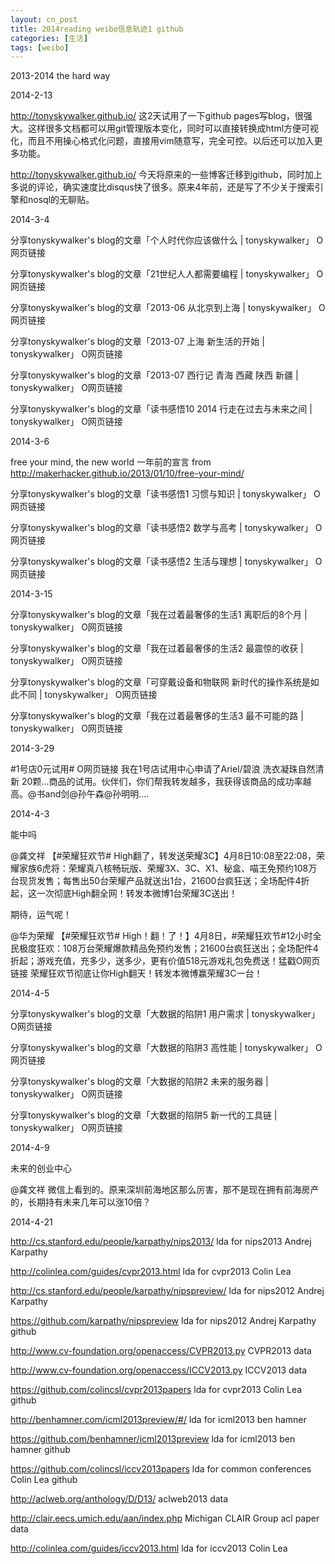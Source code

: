 ```yaml
---
layout: cn_post
title: 2014reading weibo信息轨迹1 github
categories: [生活]
tags: [weibo]
---
```


2013-2014 the hard way

2014-2-13 

http://tonyskywalker.github.io/ 这2天试用了一下github pages写blog，很强大。这样很多文档都可以用git管理版本变化，同时可以直接转换成html方便可视化，而且不用操心格式化问题，直接用vim随意写，完全可控。以后还可以加入更多功能。

http://tonyskywalker.github.io/ 今天将原来的一些博客迁移到github，同时加上多说的评论，确实速度比disqus快了很多。原来4年前，还是写了不少关于搜索引擎和nosql的无聊贴。

2014-3-4

分享tonyskywalker's blog的文章「个人时代你应该做什么 | tonyskywalker」 O网页链接

分享tonyskywalker's blog的文章「21世纪人人都需要编程 | tonyskywalker」 O网页链接

分享tonyskywalker's blog的文章「2013-06 从北京到上海 | tonyskywalker」 O网页链接

分享tonyskywalker's blog的文章「2013-07 上海 新生活的开始 | tonyskywalker」 O网页链接

分享tonyskywalker's blog的文章「2013-07 西行记 青海 西藏 陕西 新疆 | tonyskywalker」 O网页链接

分享tonyskywalker's blog的文章「读书感悟10 2014 行走在过去与未来之间 | tonyskywalker」 O网页链接

2014-3-6

free your mind, the new world 一年前的宣言 from http://makerhacker.github.io/2013/01/10/free-your-mind/

分享tonyskywalker's blog的文章「读书感悟1 习惯与知识 | tonyskywalker」 O网页链接

分享tonyskywalker's blog的文章「读书感悟2 数学与高考 | tonyskywalker」 O网页链接

分享tonyskywalker's blog的文章「读书感悟2 生活与理想 | tonyskywalker」 O网页链接

2014-3-15

分享tonyskywalker's blog的文章「我在过着最奢侈的生活1 离职后的8个月 | tonyskywalker」 O网页链接

分享tonyskywalker's blog的文章「我在过着最奢侈的生活2 最震惊的收获 | tonyskywalker」 O网页链接

分享tonyskywalker's blog的文章「可穿戴设备和物联网 新时代的操作系统是如此不同 | tonyskywalker」 O网页链接

分享tonyskywalker's blog的文章「我在过着最奢侈的生活3 最不可能的路 | tonyskywalker」 O网页链接

2014-3-29

#1号店0元试用# O网页链接 我在1号店试用中心申请了Ariel/碧浪 洗衣凝珠自然清新 20颗...商品的试用。伙伴们，你们帮我转发越多，我获得该商品的成功率越高。@书and剑@孙午森@孙明明....

2014-4-3

能中吗

@龚文祥
【#荣耀狂欢节# High翻了，转发送荣耀3C】4月8日10:08至22:08，荣耀家族6虎将：荣耀真八核畅玩版、荣耀3X、3C、X1、秘盒、喵王免预约108万台现货发售；每售出50台荣耀产品就送出1台，21600台疯狂送；全场配件4折起，这一次彻底High翻全网！转发本微博1台荣耀3C送出！

期待，运气呢！

@华为荣耀
【#荣耀狂欢节# High！翻！了！】4月8日，#荣耀狂欢节#12小时全民极度狂欢：108万台荣耀爆款精品免预约发售；21600台疯狂送出；全场配件4折起；游戏充值，充多少，送多少，更有价值518元游戏礼包免费送！猛戳O网页链接 荣耀狂欢节彻底让你High翻天！转发本微博赢荣耀3C一台！

2014-4-5

分享tonyskywalker's blog的文章「大数据的陷阱1 用户需求 | tonyskywalker」 O网页链接

分享tonyskywalker's blog的文章「大数据的陷阱3 高性能 | tonyskywalker」 O网页链接

分享tonyskywalker's blog的文章「大数据的陷阱2 未来的服务器 | tonyskywalker」 O网页链接

分享tonyskywalker's blog的文章「大数据的陷阱5 新一代的工具链 | tonyskywalker」 O网页链接

2014-4-9

未来的创业中心

@龚文祥
微信上看到的。原来深圳前海地区那么厉害，那不是现在拥有前海房产的，长期持有未来几年可以涨10倍？

2014-4-21

http://cs.stanford.edu/people/karpathy/nips2013/ lda for nips2013 Andrej Karpathy

http://colinlea.com/guides/cvpr2013.html lda for cvpr2013 Colin Lea

http://cs.stanford.edu/people/karpathy/nipspreview/ lda for nips2012 Andrej Karpathy

https://github.com/karpathy/nipspreview lda for nips2012 Andrej Karpathy github

http://www.cv-foundation.org/openaccess/CVPR2013.py CVPR2013 data

http://www.cv-foundation.org/openaccess/ICCV2013.py ICCV2013 data

https://github.com/colincsl/cvpr2013papers lda for cvpr2013 Colin Lea github

http://benhamner.com/icml2013preview/#/ lda for icml2013 ben hamner

https://github.com/benhamner/icml2013preview lda for icml2013 ben hamner github

https://github.com/colincsl/iccv2013papers lda for common conferences Colin Lea github

http://aclweb.org/anthology/D/D13/ aclweb2013 data

http://clair.eecs.umich.edu/aan/index.php Michigan CLAIR Group acl paper data

http://colinlea.com/guides/iccv2013.html lda for iccv2013 Colin Lea



